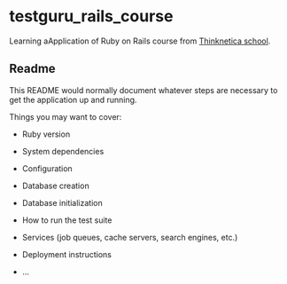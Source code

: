 # testguru_rails_course
Learning aApplication of Ruby on Rails course from [Thinknetica school](https://thinknetica.com/ruby_on_rails).

## Readme 

This README would normally document whatever steps are necessary to get the
application up and running.

Things you may want to cover:

* Ruby version

* System dependencies

* Configuration

* Database creation

* Database initialization

* How to run the test suite

* Services (job queues, cache servers, search engines, etc.)

* Deployment instructions

* ...
